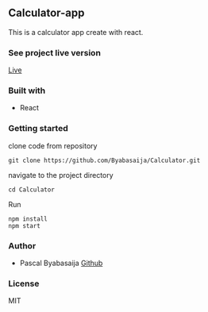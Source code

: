 ## Calculator-app

This is a calculator app create with react.

### See project live version
[Live](https://calculatorr-app.herokuapp.com/)

### Built with
- React

### Getting started
 clone code from repository
 ```
 git clone https://github.com/Byabasaija/Calculator.git
 ```
 navigate to the project directory

 ```
 cd Calculator
 ```

 Run
 ```
 npm install
 npm start
 ```

### Author
- Pascal Byabasaija
[Github](https://github.com/Byabasaija)

### License
MIT